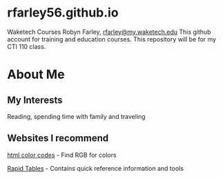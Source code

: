 # rfarley56.github.io
Waketech Courses
Robyn Farley, rfarley@my.waketech.edu
This github account for training and education courses.
This repository will be for my CTI 110 class.

<h1>About Me</h1>

<h2>My Interests</h2>
  Reading, spending time with family and traveling

<h2>Websites I recommend</h2>  

  [html color codes](https://htmlcolorcodes.com/)  - Find RGB for colors
  
  [Rapid Tables](https://www.rapidtables.com/) - Contains quick reference information and tools


